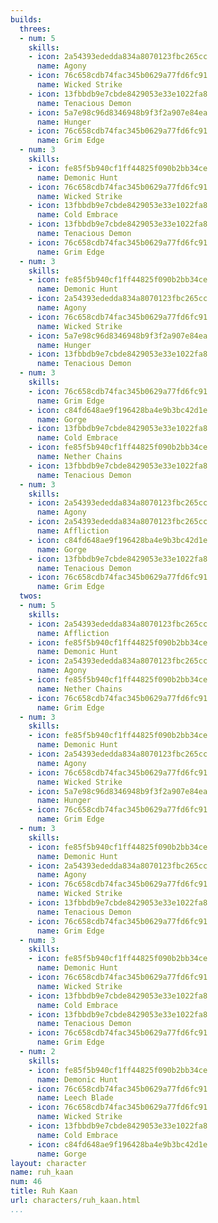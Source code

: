 ```yaml
---
builds:
  threes:
  - num: 5
    skills:
    - icon: 2a54393ededda834a8070123fbc265cc
      name: Agony
    - icon: 76c658cdb74fac345b0629a77fd6fc91
      name: Wicked Strike
    - icon: 13fbbdb9e7cbde8429053e33e1022fa8
      name: Tenacious Demon
    - icon: 5a7e98c96d8346948b9f3f2a907e84ea
      name: Hunger
    - icon: 76c658cdb74fac345b0629a77fd6fc91
      name: Grim Edge
  - num: 3
    skills:
    - icon: fe85f5b940cf1ff44825f090b2bb34ce
      name: Demonic Hunt
    - icon: 76c658cdb74fac345b0629a77fd6fc91
      name: Wicked Strike
    - icon: 13fbbdb9e7cbde8429053e33e1022fa8
      name: Cold Embrace
    - icon: 13fbbdb9e7cbde8429053e33e1022fa8
      name: Tenacious Demon
    - icon: 76c658cdb74fac345b0629a77fd6fc91
      name: Grim Edge
  - num: 3
    skills:
    - icon: fe85f5b940cf1ff44825f090b2bb34ce
      name: Demonic Hunt
    - icon: 2a54393ededda834a8070123fbc265cc
      name: Agony
    - icon: 76c658cdb74fac345b0629a77fd6fc91
      name: Wicked Strike
    - icon: 5a7e98c96d8346948b9f3f2a907e84ea
      name: Hunger
    - icon: 13fbbdb9e7cbde8429053e33e1022fa8
      name: Tenacious Demon
  - num: 3
    skills:
    - icon: 76c658cdb74fac345b0629a77fd6fc91
      name: Grim Edge
    - icon: c84fd648ae9f196428ba4e9b3bc42d1e
      name: Gorge
    - icon: 13fbbdb9e7cbde8429053e33e1022fa8
      name: Cold Embrace
    - icon: fe85f5b940cf1ff44825f090b2bb34ce
      name: Nether Chains
    - icon: 13fbbdb9e7cbde8429053e33e1022fa8
      name: Tenacious Demon
  - num: 3
    skills:
    - icon: 2a54393ededda834a8070123fbc265cc
      name: Agony
    - icon: 2a54393ededda834a8070123fbc265cc
      name: Affliction
    - icon: c84fd648ae9f196428ba4e9b3bc42d1e
      name: Gorge
    - icon: 13fbbdb9e7cbde8429053e33e1022fa8
      name: Tenacious Demon
    - icon: 76c658cdb74fac345b0629a77fd6fc91
      name: Grim Edge
  twos:
  - num: 5
    skills:
    - icon: 2a54393ededda834a8070123fbc265cc
      name: Affliction
    - icon: fe85f5b940cf1ff44825f090b2bb34ce
      name: Demonic Hunt
    - icon: 2a54393ededda834a8070123fbc265cc
      name: Agony
    - icon: fe85f5b940cf1ff44825f090b2bb34ce
      name: Nether Chains
    - icon: 76c658cdb74fac345b0629a77fd6fc91
      name: Grim Edge
  - num: 3
    skills:
    - icon: fe85f5b940cf1ff44825f090b2bb34ce
      name: Demonic Hunt
    - icon: 2a54393ededda834a8070123fbc265cc
      name: Agony
    - icon: 76c658cdb74fac345b0629a77fd6fc91
      name: Wicked Strike
    - icon: 5a7e98c96d8346948b9f3f2a907e84ea
      name: Hunger
    - icon: 76c658cdb74fac345b0629a77fd6fc91
      name: Grim Edge
  - num: 3
    skills:
    - icon: fe85f5b940cf1ff44825f090b2bb34ce
      name: Demonic Hunt
    - icon: 2a54393ededda834a8070123fbc265cc
      name: Agony
    - icon: 76c658cdb74fac345b0629a77fd6fc91
      name: Wicked Strike
    - icon: 13fbbdb9e7cbde8429053e33e1022fa8
      name: Tenacious Demon
    - icon: 76c658cdb74fac345b0629a77fd6fc91
      name: Grim Edge
  - num: 3
    skills:
    - icon: fe85f5b940cf1ff44825f090b2bb34ce
      name: Demonic Hunt
    - icon: 76c658cdb74fac345b0629a77fd6fc91
      name: Wicked Strike
    - icon: 13fbbdb9e7cbde8429053e33e1022fa8
      name: Cold Embrace
    - icon: 13fbbdb9e7cbde8429053e33e1022fa8
      name: Tenacious Demon
    - icon: 76c658cdb74fac345b0629a77fd6fc91
      name: Grim Edge
  - num: 2
    skills:
    - icon: fe85f5b940cf1ff44825f090b2bb34ce
      name: Demonic Hunt
    - icon: 76c658cdb74fac345b0629a77fd6fc91
      name: Leech Blade
    - icon: 76c658cdb74fac345b0629a77fd6fc91
      name: Wicked Strike
    - icon: 13fbbdb9e7cbde8429053e33e1022fa8
      name: Cold Embrace
    - icon: c84fd648ae9f196428ba4e9b3bc42d1e
      name: Gorge
layout: character
name: ruh_kaan
num: 46
title: Ruh Kaan
url: characters/ruh_kaan.html
...
```

